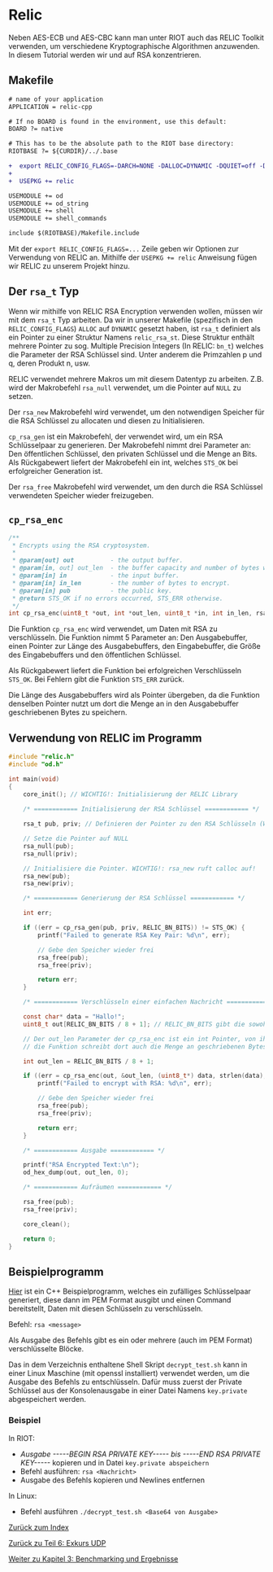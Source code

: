 # Relic

Neben AES-ECB und AES-CBC kann man unter RIOT auch das RELIC Toolkit verwenden,
um verschiedene Kryptographische Algorithmen anzuwenden. In diesem Tutorial werden wir und auf RSA konzentrieren.

## Makefile

```diff
# name of your application
APPLICATION = relic-cpp

# If no BOARD is found in the environment, use this default:
BOARD ?= native

# This has to be the absolute path to the RIOT base directory:
RIOTBASE ?= ${CURDIR}/../.base

+  export RELIC_CONFIG_FLAGS=-DARCH=NONE -DALLOC=DYNAMIC -DQUIET=off -DWORD=32 -DFP_PRIME=255 -DWITH="BN;MD;DV;FP;EP;CP;BC;EC" -DSEED=RIOTRND
+  
+  USEPKG += relic

USEMODULE += od
USEMODULE += od_string
USEMODULE += shell
USEMODULE += shell_commands

include $(RIOTBASE)/Makefile.include
```

Mit der `export RELIC_CONFIG_FLAGS=...` Zeile geben wir Optionen zur Verwendung von RELIC an.
Mithilfe der `USEPKG += relic` Anweisung fügen wir RELIC zu unserem Projekt hinzu.

## Der `rsa_t` Typ

Wenn wir mithilfe von RELIC RSA Encryption verwenden wollen, müssen wir mit dem `rsa_t` Typ arbeiten.
Da wir in unserer Makefile (spezifisch in den `RELIC_CONFIG_FLAGS`) `ALLOC` auf `DYNAMIC` gesetzt haben,
ist `rsa_t` definiert als ein Pointer zu einer Struktur Namens `relic_rsa_st`. Diese Struktur enthält mehrere Pointer
zu sog. Multiple Precision Integers (In RELIC: `bn_t`) welches die Parameter der RSA Schlüssel sind. Unter anderem die Primzahlen p und q,
deren Produkt n, usw.

RELIC verwendet mehrere Makros um mit diesem Datentyp zu arbeiten. Z.B. wird der Makrobefehl `rsa_null` verwendet,
um die Pointer auf `NULL` zu setzen.

Der `rsa_new` Makrobefehl wird verwendet, um den notwendigen Speicher für die RSA Schlüssel zu allocaten und diesen zu Initialisieren.

`cp_rsa_gen` ist ein Makrobefehl, der verwendet wird, um ein RSA Schlüsselpaar zu generieren.
Der Makrobefehl nimmt drei Parameter an: Den öffentlichen Schlüssel, den privaten Schlüssel und die Menge an Bits.
Als Rückgabewert liefert der Makrobefehl ein int, welches `STS_OK` bei erfolgreicher Generation ist.

Der `rsa_free` Makrobefehl wird verwendet, um den durch die RSA Schlüssel verwendeten Speicher wieder freizugeben.

## `cp_rsa_enc`

```c
/**
 * Encrypts using the RSA cryptosystem.
 *
 * @param[out] out          - the output buffer.
 * @param[in, out] out_len  - the buffer capacity and number of bytes written.
 * @param[in] in            - the input buffer.
 * @param[in] in_len        - the number of bytes to encrypt.
 * @param[in] pub           - the public key.
 * @return STS_OK if no errors occurred, STS_ERR otherwise.
 */
int cp_rsa_enc(uint8_t *out, int *out_len, uint8_t *in, int in_len, rsa_t pub);
```

Die Funktion `cp_rsa_enc` wird verwendet, um Daten mit RSA zu verschlüsseln.
Die Funktion nimmt 5 Parameter an: Den Ausgabebuffer, einen Pointer zur Länge des Ausgabebuffers,
den Eingabebuffer, die Größe des Eingabebuffers und den öffentlichen Schlüssel.

Als Rückgabewert liefert die Funktion bei erfolgreichen Verschlüsseln `STS_OK`. Bei Fehlern gibt die Funktion `STS_ERR` zurück.

Die Länge des Ausgabebuffers wird als Pointer übergeben,
da die Funktion denselben Pointer nutzt um dort die Menge an in den Ausgabebuffer geschriebenen Bytes zu speichern.



## Verwendung von RELIC im Programm

```c
#include "relic.h"
#include "od.h"

int main(void)
{
    core_init(); // WICHTIG!: Initialisierung der RELIC Library
    
    /* ============ Initialisierung der RSA Schlüssel ============ */

    rsa_t pub, priv; // Definieren der Pointer zu den RSA Schlüsseln (Wegen ALLOC = DYNAMIC ist rsa_t ein Pointer)

    // Setze die Pointer auf NULL
    rsa_null(pub);
    rsa_null(priv);

    // Initialisiere die Pointer. WICHTIG!: rsa_new ruft calloc auf!
    rsa_new(pub);
    rsa_new(priv);

    /* ============ Generierung der RSA Schlüssel ============ */

    int err;

    if ((err = cp_rsa_gen(pub, priv, RELIC_BN_BITS)) != STS_OK) {
        printf("Failed to generate RSA Key Pair: %d\n", err);

        // Gebe den Speicher wieder frei
        rsa_free(pub);
        rsa_free(priv);

        return err;
    }

    /* ============ Verschlüsseln einer einfachen Nachricht ============ */

    const char* data = "Hallo!";
    uint8_t out[RELIC_BN_BITS / 8 + 1]; // RELIC_BN_BITS gibt die sowohl Präzision in Bits der Multiple Precision Integers, als auch die RSA Bits an

    // Der out_len Parameter der cp_rsa_enc ist ein int Pointer, von ihm wird die Größe des Output-buffers gelesen,
    // die Funktion schreibt dort auch die Menge an geschriebenen Bytes hin

    int out_len = RELIC_BN_BITS / 8 + 1;

    if ((err = cp_rsa_enc(out, &out_len, (uint8_t*) data, strlen(data), pub)) != STS_OK) {
        printf("Failed to encrypt with RSA: %d\n", err);

        // Gebe den Speicher wieder frei
        rsa_free(pub);
        rsa_free(priv);

        return err;
    }

    /* ============ Ausgabe ============ */

    printf("RSA Encrypted Text:\n");
    od_hex_dump(out, out_len, 0);

    /* ============ Aufräumen ============ */

    rsa_free(pub);
    rsa_free(priv);

    core_clean();

    return 0;
}
```

## Beispielprogramm

[Hier](../../tutorial_code/relic-cpp) ist ein C++ Beispielprogramm, welches ein zufälliges Schlüsselpaar generiert,
diese dann im PEM Format ausgibt und einen Command bereitstellt, Daten mit diesen Schlüsseln zu verschlüsseln.

Befehl: `rsa <message>`

Als Ausgabe des Befehls gibt es ein oder mehrere (auch im PEM Format) verschlüsselte Blöcke.

Das in dem Verzeichnis enthaltene Shell Skript `decrypt_test.sh`
kann in einer Linux Maschine (mit openssl installiert) verwendet werden, um die Ausgabe des Befehls zu entschlüsseln.
Dafür muss zuerst der Private Schlüssel aus der Konsolenausgabe in einer Datei Namens `key.private` abgespeichert werden.

### Beispiel

In RIOT:
 * *Ausgabe -----BEGIN RSA PRIVATE KEY----- bis -----END RSA PRIVATE KEY-----* kopieren und in Datei `key.private abspeichern`
 * Befehl ausführen: `rsa <Nachricht>`
 * Ausgabe des Befehls kopieren und Newlines entfernen

In Linux:
 * Befehl ausführen `./decrypt_test.sh <Base64 von Ausgabe>`

[Zurück zum Index](../../README.md)

[Zurück zu Teil 6: Exkurs UDP](06_UDP.md)

[Weiter zu Kapitel 3: Benchmarking und Ergebnisse](../Kapitel_3_Ergebnisse/08_Benchmarking.md)
